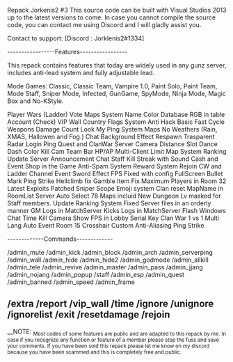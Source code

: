 Repack Jorkenis2 #3
This source code can be built with Visual Studios 2013 up to the latest versions to come.
In case you cannot compile the source code, you can contact me using Discord and I will gladly assist you.

Contact to support:
[Discord : Jorklenis2#1334] 

-----------------Features-----------------

This repack contains features that today are widely used in any gunz server, includes anti-lead system and fully adjustable lead.

Mode Games: Classic, Classic Team, Vampire 1.0, Paint Solo, Paint Team, Mode Staff, Sniper Mode, Infected, GunGame, SpyMode, Ninja Mode, Magic Box and No-KStyle.

Player Wars (Ladder)
Vote Maps
System Name Color Database RGB in table Account (Check)
VIP Wall
Country Flags System
Anti Hack Basic
Fast Cycle Weapons
Damage Count
Look My Ping
System Maps No Weathers (Rain, XMAS, Hallowen and Fog.)
Chat Background
Effect Respawn Trasparent
Radar
Login Ping
Quest and ClanWar Server
Camera Distance
Slot Dance
Dash Color
Kill Cam
Team Bar HP/AP
Multi-Client
Limit Map
System Ranking Update
Server Announcement
Chat Staff
Kill Streak with Sound
Cash and Event Shop in the Game
Anti-Spam System
Reward System
Rejoin CW and Ladder
Channel Event
Sword Effect
FPS Fixed with config
FullScreen
Bullet Mark
Ping Strike
Hellclimb fix
Gamble Item Fix
Maximum Players in Room 32
Latest Exploits Patched
Sniper Scope
Emoji system
Clan reset
MapName in RoomList
Server Auto Select
78 Maps incluid New Dungeon
Lv masked for Staff members.
Update Ranking System Fixed
Server files in an orderly manner
GM Logs in MatchServer
Kicks Logs in MatchServer
Flash Windows
Chat Time
Kill Camera
Show FPS in Lobby
Serial Key
Clan War 1 vs 1
Multi Lang
Auto Event Room
15 Crosshair Custom
Anti-Aliasing
Ping Strike

-------------Commands-------------

/admin_mute
/admin_kick
/admin_block
/admin_arch
/admin_serverping
/admin_wall
/admin_hide
/admin_hide2
/admin_godmode
/admin_allkill
/admin_tele
/admin_revive
/admin_master
/admin_pass
/admin_jjang
/admin_nojang
/admin_popup
/staff
/admin_esp
/admin_quest
/admin_banned
/admin_speed
/admin_frame

/extra
/report
/vip_wall
/time
/ignore
/unignore
/ignorelist
/exit
/resetdamage
/rejoin
-----------------------------------
__NOTE: <sub>Most codes of some features are public and are adapted to this repack by me.
In case if you recognize any function or feature of a member please stop the fuss and save your comments.
If you have been sold this repack please let me know on my discord because you have been scammed and this is completely free and public.</sub>
